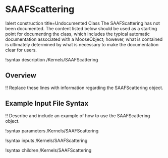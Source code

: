# SAAFScattering

!alert construction title=Undocumented Class
The SAAFScattering has not been documented. The content listed below should be used as a starting point for
documenting the class, which includes the typical automatic documentation associated with a
MooseObject; however, what is contained is ultimately determined by what is necessary to make the
documentation clear for users.

!syntax description /Kernels/SAAFScattering

## Overview

!! Replace these lines with information regarding the SAAFScattering object.

## Example Input File Syntax

!! Describe and include an example of how to use the SAAFScattering object.

!syntax parameters /Kernels/SAAFScattering

!syntax inputs /Kernels/SAAFScattering

!syntax children /Kernels/SAAFScattering
